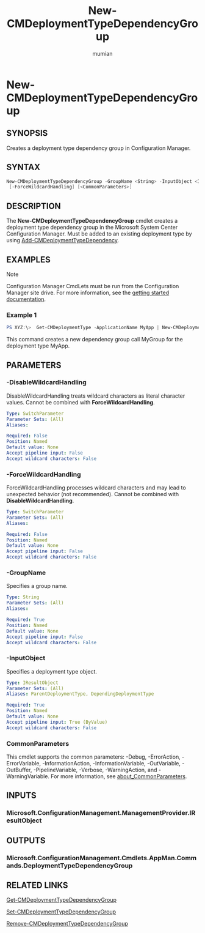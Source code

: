 ﻿---
title: New-CMDeploymentTypeDependencyGroup
titleSuffix: Configuration Manager
description: Creates a deployment type dependency group in Configuration Manager.
ms.date: 12/03/2018
ms.prod: configuration-manager
ms.technology: configmgr-other
ms.topic: reference
author: mumian
ms.author: jgao
manager: dougeby

external help file: AdminUI.PS.AppMan.dll-Help.xml
---

# New-CMDeploymentTypeDependencyGroup

## SYNOPSIS

Creates a deployment type dependency group in Configuration Manager.

## SYNTAX

```powershell
New-CMDeploymentTypeDependencyGroup -GroupName <String> -InputObject <IResultObject> [-DisableWildcardHandling]
 [-ForceWildcardHandling] [<CommonParameters>]
```

## DESCRIPTION

The **New-CMDeploymentTypeDependencyGroup** cmdlet creates a deployment type dependency group in the Microsoft System Center Configuration Manager.
Must be added to an existing deployment type by using [Add-CMDeploymentTypeDependency](./Add-CMDeploymentTypeDependency.md).

## EXAMPLES

> [!NOTE]
> Configuration Manager CmdLets must be run from the Configuration Manager site drive. For more information, see the [getting started documentation](https://docs.microsoft.com/powershell/sccm/overview).


### Example 1

```powershell
PS XYZ:\>  Get-CMDeploymentType -ApplicationName MyApp | New-CMDeploymentTypeDependencyGroup -GroupName MyGroup
```

This command creates a new dependency group call MyGroup for the deployment type MyApp.

## PARAMETERS

### -DisableWildcardHandling

DisableWildcardHandling treats wildcard characters as literal character values. Cannot be combined with **ForceWildcardHandling**.

```yaml
Type: SwitchParameter
Parameter Sets: (All)
Aliases: 

Required: False
Position: Named
Default value: None
Accept pipeline input: False
Accept wildcard characters: False
```

### -ForceWildcardHandling

ForceWildcardHandling processes wildcard characters and may lead to unexpected behavior (not recommended). Cannot be combined with **DisableWildcardHandling**.

```yaml
Type: SwitchParameter
Parameter Sets: (All)
Aliases: 

Required: False
Position: Named
Default value: None
Accept pipeline input: False
Accept wildcard characters: False
```

### -GroupName

Specifies a group name.

```yaml
Type: String
Parameter Sets: (All)
Aliases: 

Required: True
Position: Named
Default value: None
Accept pipeline input: False
Accept wildcard characters: False
```

### -InputObject

Specifies a deployment type object.

```yaml
Type: IResultObject
Parameter Sets: (All)
Aliases: ParentDeploymentType, DependingDeploymentType

Required: True
Position: Named
Default value: None
Accept pipeline input: True (ByValue)
Accept wildcard characters: False
```

### CommonParameters

This cmdlet supports the common parameters: -Debug, -ErrorAction, -ErrorVariable, -InformationAction, -InformationVariable, -OutVariable, -OutBuffer, -PipelineVariable, -Verbose, -WarningAction, and -WarningVariable. For more information, see [about_CommonParameters](http://go.microsoft.com/fwlink/?LinkID=113216).

## INPUTS

### Microsoft.ConfigurationManagement.ManagementProvider.IResultObject

## OUTPUTS

### Microsoft.ConfigurationManagement.Cmdlets.AppMan.Commands.DeploymentTypeDependencyGroup

## RELATED LINKS

[Get-CMDeploymentTypeDependencyGroup](./Get-CMDeploymentTypeDependencyGroup.md)

[Set-CMDeploymentTypeDependencyGroup](./Set-CMDeploymentTypeDependencyGroup.md)

[Remove-CMDeploymentTypeDependencyGroup](./Remove-CMDeploymentTypeDependencyGroup.md)
